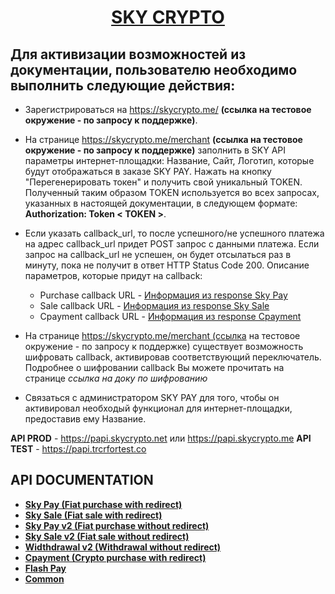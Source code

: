 <h1 align="center"><a href="https://skycrypto.me/" target="_blank">SKY CRYPTO</a> 

## Для активизации возможностей из документации, пользователю необходимо выполнить следующие действия:
 - Зарегистрироваться на https://skycrypto.me/ **(cсылка на тестовое окружение - по запросу к поддержке)**.

 - На странице https://skycrypto.me/merchant **(cсылка на тестовое окружение - по запросу к поддержке)** заполнить в SKY API параметры интернет-площадки: Название, Сайт, Логотип, которые будут отображаться в заказе SKY PAY. Нажать на кнопку "Перегенерировать токен" и получить свой уникальный TOKEN. Полученный таким образом TOKEN используется во всех запросах, указанных в настоящей документации, в следующем формате: **Authorization: Token < TOKEN >**.
 - Если указать callback_url, то после успешного/не успешного платежа на адрес callback_url придет POST запрос с данными платежа.  Если запрос на callback_url не успешен, он будет отсылаться раз в минуту, пока не получит в ответ HTTP Status Code 200. Описание параметров, которые придут на callback:
   - Purchase callback URL - [Информация из response Sky Pay](SKYPAY.md#Получение-информации-по-выполнению-SKY-PAY)
   - Sale callback URL - [Информация из response Sky Sale](SKYSALE.md#Получение-информации-по-выполнению-SKY-SALE)
   - Cpayment callback URL - [Информация из response Cpayment](CPAYMENT.md#Получение-информации-по-CPAYMENT)

 - На странице https://skycrypto.me/merchant (cсылка на тестовое окружение - по запросу к поддержке) существует возможность шифровать callback, активировав соответствующий переключатель. Подробнее о шифровании callback Вы можете прочитать на странице *ссылка на доку по шифрованию*
- Связаться с администратором SKY PAY для того, чтобы он активировал необходый функционал для интернет-площадки, предоставив ему Название.
  
**API PROD** - https://papi.skycrypto.net или https://papi.skycrypto.me
 **API TEST** - https://papi.trcrfortest.co
 
 ## API DOCUMENTATION
- [**Sky Pay (Fiat purchase with redirect)**](SKYPAY.md)
- [**Sky Sale (Fiat sale with redirect)**](SKYSALE.md)
- [**Sky Pay v2 (Fiat purchase without redirect)**](SKYPAYV2.md)
- [**Sky Sale v2 (Fiat sale without redirect)**](SKYSALEV2.md)
- [**Widthdrawal v2 (Withdrawal without redirect)**](WITHDRAWAL.md)
- [**Cpayment (Crypto purchase with redirect)**](CPAYMENT.md)
- [**Flash Pay**](FLASHPAY.md)
- [**Common**](COMMON.md)

